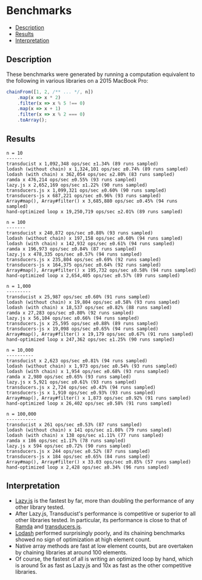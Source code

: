# Benchmarks

<!-- toc -->

- [Description](#description)
- [Results](#results)
- [Interpretation](#interpretation)

<!-- tocstop -->

## Description

These benchmarks were generated by running a computation equivalent to the
following in various libraries on a 2015 MacBook Pro:

```ts
chainFrom([1, 2, /** ... */, n])
    .map(x => x * 2)
    .filter(x => x % 5 !== 0)
    .map(x => x + 1)
    .filter(x => x % 2 === 0)
    .toArray();
```

## Results

```
n = 10
------
transducist x 1,092,348 ops/sec ±1.34% (89 runs sampled)
lodash (without chain) x 1,324,101 ops/sec ±0.74% (89 runs sampled)
lodash (with chain) x 362,054 ops/sec ±2.80% (83 runs sampled)
ramda x 476,214 ops/sec ±0.55% (93 runs sampled)
lazy.js x 2,652,169 ops/sec ±1.22% (90 runs sampled)
transducers.js x 1,099,321 ops/sec ±0.60% (90 runs sampled)
transducers-js x 687,221 ops/sec ±0.96% (93 runs sampled)
Array#map(), Array#filter() x 3,685,880 ops/sec ±0.45% (94 runs sampled)
hand-optimized loop x 19,250,719 ops/sec ±2.01% (89 runs sampled)

n = 100
-------
transducist x 240,872 ops/sec ±0.88% (93 runs sampled)
lodash (without chain) x 197,158 ops/sec ±0.60% (94 runs sampled)
lodash (with chain) x 142,932 ops/sec ±0.61% (94 runs sampled)
ramda x 196,973 ops/sec ±0.84% (87 runs sampled)
lazy.js x 478,335 ops/sec ±0.57% (94 runs sampled)
transducers.js x 235,804 ops/sec ±0.69% (92 runs sampled)
transducers-js x 164,375 ops/sec ±0.64% (92 runs sampled)
Array#map(), Array#filter() x 195,732 ops/sec ±0.58% (94 runs sampled)
hand-optimized loop x 2,654,405 ops/sec ±0.57% (89 runs sampled)

n = 1,000
---------
transducist x 25,987 ops/sec ±0.60% (91 runs sampled)
lodash (without chain) x 19,804 ops/sec ±0.58% (93 runs sampled)
lodash (with chain) x 18,537 ops/sec ±0.82% (88 runs sampled)
ramda x 27,283 ops/sec ±0.80% (92 runs sampled)
lazy.js x 56,104 ops/sec ±0.66% (94 runs sampled)
transducers.js x 25,595 ops/sec ±0.88% (89 runs sampled)
transducers-js x 19,098 ops/sec ±0.65% (94 runs sampled)
Array#map(), Array#filter() x 19,179 ops/sec ±0.67% (91 runs sampled)
hand-optimized loop x 247,362 ops/sec ±1.25% (90 runs sampled)

n = 10,000
----------
transducist x 2,623 ops/sec ±0.81% (94 runs sampled)
lodash (without chain) x 1,973 ops/sec ±0.54% (93 runs sampled)
lodash (with chain) x 1,954 ops/sec ±0.68% (93 runs sampled)
ramda x 2,980 ops/sec ±0.65% (93 runs sampled)
lazy.js x 5,921 ops/sec ±0.61% (93 runs sampled)
transducers.js x 2,724 ops/sec ±0.43% (94 runs sampled)
transducers-js x 1,910 ops/sec ±0.93% (93 runs sampled)
Array#map(), Array#filter() x 1,873 ops/sec ±0.92% (91 runs sampled)
hand-optimized loop x 26,402 ops/sec ±0.58% (91 runs sampled)

n = 100,000
-----------
transducist x 261 ops/sec ±0.53% (87 runs sampled)
lodash (without chain) x 141 ops/sec ±1.08% (79 runs sampled)
lodash (with chain) x 138 ops/sec ±1.11% (77 runs sampled)
ramda x 186 ops/sec ±1.17% (78 runs sampled)
lazy.js x 594 ops/sec ±0.72% (90 runs sampled)
transducers.js x 244 ops/sec ±0.52% (87 runs sampled)
transducers-js x 184 ops/sec ±0.65% (84 runs sampled)
Array#map(), Array#filter() x 33.03 ops/sec ±0.85% (57 runs sampled)
hand-optimized loop x 2,428 ops/sec ±0.34% (96 runs sampled)
```

## Interpretation

* [Lazy.js](http://danieltao.com/lazy.js/) is the fastest by far, more than
  doubling the performance of any other library tested.
* After Lazy.js, Transducist's performance is competitive or superior to all
  other libraries tested. In particular, its performance is close to that of
  [Ramda](https://ramdajs.com/) and
  [transducers.js](https://github.com/jlongster/transducers.js/).
* [Lodash](https://lodash.com/) performed surprisingly poorly, and its chaining
  benchmarks showed no sign of optimization at high element count.
* Native array methods are fast at low element counts, but are overtaken by
  chaining libraries at around 100 elements.
* Of course, the fastest of all is writing an optimized loop by hand, which is
  around 5x as fast as Lazy.js and 10x as fast as the other competitive
  libraries.
